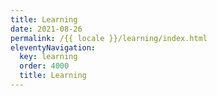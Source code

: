 ```yaml
---
title: Learning
date: 2021-08-26
permalink: /{{ locale }}/learning/index.html
eleventyNavigation:
  key: learning
  order: 4000
  title: Learning
---
```


